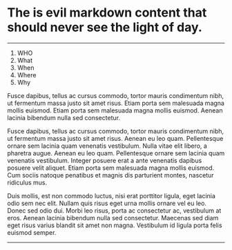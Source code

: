 # The is evil markdown content that should never see the light of day.

---  
  1. WHO  
  2. What  
  3. When  
  4. Where  
  5. Why  

Fusce dapibus, tellus ac cursus commodo, tortor mauris condimentum nibh, ut fermentum massa justo sit amet risus. Etiam porta sem malesuada magna mollis euismod. Etiam porta sem malesuada magna mollis euismod. Aenean lacinia bibendum nulla sed consectetur.

Fusce dapibus, tellus ac cursus commodo, tortor mauris condimentum nibh, ut fermentum massa justo sit amet risus. Aenean eu leo quam. Pellentesque ornare sem lacinia quam venenatis vestibulum. Nulla vitae elit libero, a pharetra augue. Aenean eu leo quam. Pellentesque ornare sem lacinia quam venenatis vestibulum. Integer posuere erat a ante venenatis dapibus posuere velit aliquet. Etiam porta sem malesuada magna mollis euismod. Cum sociis natoque penatibus et magnis dis parturient montes, nascetur ridiculus mus.

Duis mollis, est non commodo luctus, nisi erat porttitor ligula, eget lacinia odio sem nec elit. Nullam quis risus eget urna mollis ornare vel eu leo. Donec sed odio dui. Morbi leo risus, porta ac consectetur ac, vestibulum at eros. Aenean lacinia bibendum nulla sed consectetur. Maecenas sed diam eget risus varius blandit sit amet non magna. Vestibulum id ligula porta felis euismod semper.  

---  
